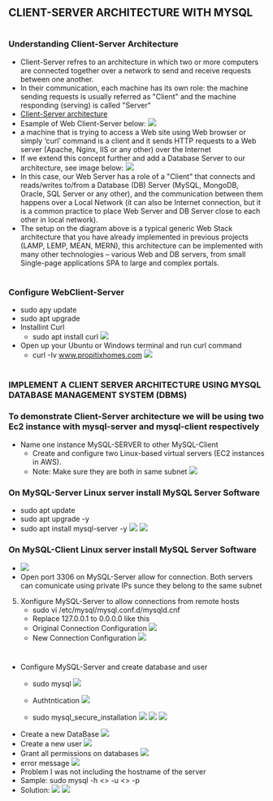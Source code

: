 #
## CLIENT-SERVER ARCHITECTURE WITH MYSQL
#
### Understanding Client-Server Architecture
* Client-Server refres to an architecture in which two or more computers are connected together over a network to send and receive requests between one another.
* In their communication, each machine has its own role: the machine sending requests is usually referred as "Client" and the machine responding (serving) is called "Server"
* [Client-Server architecture](https://en.wikipedia.org/wiki/Client%E2%80%93server_model)
* Esample of Web Client-Server below:
![](./img/client_server.PNG)
* a machine that is trying to access a Web site using Web browser or simply ‘curl’ command is a client and it sends HTTP requests to a Web server (Apache, Nginx, IIS or any other) over the Internet
* If we extend this concept further and add a Database Server to our architecture, see image below:
![](./img/client_server_extended.PNG)
* In this case, our Web Server has a role of a "Client" that connects and reads/writes to/from a Database (DB) Server (MySQL, MongoDB, Oracle, SQL Server or any other), and the communication between them happens over a Local Network (it can also be Internet connection, but it is a common practice to place Web Server and DB Server close to each other in local network).
* The setup on the diagram above is a typical generic Web Stack architecture that you have already implemented in previous projects (LAMP, LEMP, MEAN, MERN), this architecture can be implemented with many other technologies – various Web and DB servers, from small Single-page applications SPA to large and complex portals.
#
### Configure WebClient-Server
* sudo apy update
* sudo apt upgrade
* Installint Curl
    * sudo apt install curl
    ![](./img/curl.PNG)
* Open up your Ubuntu or Windows terminal and run curl command
    *  curl -Iv www.propitixhomes.com
    ![](./img/curlcommand.PNG)
#
### IMPLEMENT A CLIENT SERVER ARCHITECTURE USING MYSQL DATABASE MANAGEMENT SYSTEM (DBMS)
### To demonstrate Client-Server architecture we will be using two Ec2 instance with mysql-server and mysql-client respectively
* Name one instance MySQL-SERVER to other MySQL-Client
    * Create and configure two Linux-based virtual servers (EC2 instances in AWS).
    * Note: Make sure they are both in same subnet
    ![](./img/ClientServer.PNG)
### On MySQL-Server Linux server install MySQL Server Software
* sudo apt update
* sudo apt upgrade -y
* sudo apt install mysql-server -y
    ![](./img/mysql-server-install.PNG)
    ![](./img/mysqlserverup.PNG)
### On MySQL-Client Linux server install MySQL Server Software
* ![](./img/mysqlclientinstallation.PNG)
* Open port 3306 on MySQL-Server allow for connection. Both servers can comunicate using private IPs sunce they belong to the same subnet

5. Xonfigure MySQL-Server to allow connections from remote hosts
    * sudo vi /etc/mysql/mysql.conf.d/mysqld.cnf
    * Replace 127.0.0.1 to 0.0.0.0 like this
    * Original Connection Configuration 
    ![](./img/originalconnectionConifg.PNG)
    * New Connection Configuration
    ![](./img/newconnectionConfig.PNG)
#
* Configure MySQL-Server and create database and user
    * sudo mysql
    ![](./img/sudomysql.PNG)
    * Authtntication
    ![](./img/passwdroot.PNG)

    * sudo mysql_secure_installation
    ![](./img/mysqlSecureInstallation.PNG)
    ![](./img/mysqlSettings.PNG)
    ![](./img/mysqlSettings2.PNG)
* Create a new DataBase
    ![](./img/createDB.PNG)
* Create a new user 
    ![](./img/newusermysql.PNG)
* Grant all permissions on databases
    ![](./img/grantpermissions.PNG)
* error message
    ![](./img/error.PNG)
* Problem I was not including the hostname of the server 
* Sample: sudo mysql -h <> -u <> -p
* Solution:
![](./img/ConnectionClientServer.PNG)
![](./img/Completed.png)
